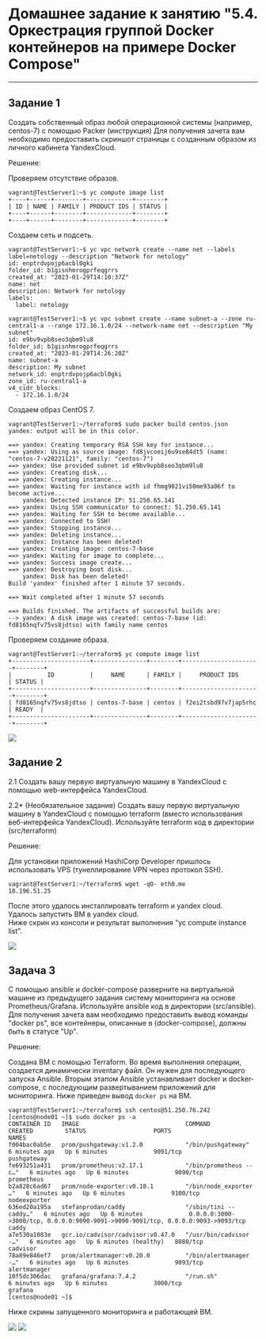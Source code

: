 # Домашнее задание к занятию "5.4. Оркестрация группой Docker контейнеров на примере Docker Compose"

---

## Задание 1

Создать собственный образ любой операционной системы (например, centos-7) с помощью Packer (инструкция)
Для получения зачета вам необходимо предоставить скриншот страницы с созданным образом из личного кабинета YandexCloud.

Решение:

Проверяем отсутствие образов. 
````
vagrant@TestServer1:~$ yc compute image list
+----+------+--------+-------------+--------+
| ID | NAME | FAMILY | PRODUCT IDS | STATUS |
+----+------+--------+-------------+--------+
+----+------+--------+-------------+--------+
````
Создаем сеть и подсеть.
````
vagrant@TestServer1:~$ yc vpc network create --name net --labels label=netology --description "Network for netology"
id: enptrdvpojp6acbl0gki
folder_id: b1gisnhmrogprfeqgrrs
created_at: "2023-01-29T14:10:37Z"
name: net
description: Network for netology
labels:
  label: netology

vagrant@TestServer1:~$ yc vpc subnet create --name subnet-a --zone ru-central1-a --range 172.16.1.0/24 --network-name net --description "My subnet"
id: e9bv9vpb8seo3qbm9lu8
folder_id: b1gisnhmrogprfeqgrrs
created_at: "2023-01-29T14:26:20Z"
name: subnet-a
description: My subnet
network_id: enptrdvpojp6acbl0gki
zone_id: ru-central1-a
v4_cidr_blocks:
  - 172.16.1.0/24
````
Создаем образ CentOS 7. 
````
vagrant@TestServer1:~/terraform$ sudo packer build centos.json 
yandex: output will be in this color.

==> yandex: Creating temporary RSA SSH key for instance...
==> yandex: Using as source image: fd8jvcoeij6u9se84dt5 (name: "centos-7-v20221121", family: "centos-7")
==> yandex: Use provided subnet id e9bv9vpb8seo3qbm9lu8
==> yandex: Creating disk...
==> yandex: Creating instance...
==> yandex: Waiting for instance with id fhmg9021vi50me93a06f to become active...
    yandex: Detected instance IP: 51.250.65.141
==> yandex: Using SSH communicator to connect: 51.250.65.141
==> yandex: Waiting for SSH to become available...
==> yandex: Connected to SSH!
==> yandex: Stopping instance...
==> yandex: Deleting instance...
    yandex: Instance has been deleted!
==> yandex: Creating image: centos-7-base
==> yandex: Waiting for image to complete...
==> yandex: Success image create...
==> yandex: Destroying boot disk...
    yandex: Disk has been deleted!
Build 'yandex' finished after 1 minute 57 seconds.

==> Wait completed after 1 minute 57 seconds

==> Builds finished. The artifacts of successful builds are:
--> yandex: A disk image was created: centos-7-base (id: fd8165nqfv75vs8jdtso) with family name centos
````
Проверяем создание образа.
````
vagrant@TestServer1:~/terraform$ yc compute image list
+----------------------+---------------+--------+----------------------+--------+
|          ID          |     NAME      | FAMILY |     PRODUCT IDS      | STATUS |
+----------------------+---------------+--------+----------------------+--------+
| fd8165nqfv75vs8jdtso | centos-7-base | centos | f2ei2tsbd97v7jap5rhc | READY  |
+----------------------+---------------+--------+----------------------+--------+
````
![](1.1.png)


## Задание 2

2.1 Создать вашу первую виртуальную машину в YandexCloud с помощью web-интерфейса YandexCloud.

2.2* (Необязательное задание)
Создать вашу первую виртуальную машину в YandexCloud с помощью terraform (вместо использования веб-интерфейса 
YandexCloud). Используйте terraform код в директории (src/terraform)

Решение:

Для установки приложений HashiCorp Developer пришлось использовать VPS (тунеллирование VPN через протокол SSH).

````
vagrant@TestServer1:~/terraform$ wget -qO- eth0.me
18.196.51.25
````
После этого удалось инсталлировать terraform и yandex cloud.  
Удалось запустить ВМ в yandex cloud.  
Ниже скрин из консоли и результат выполнения "yc compute instance list".  

![](2end.png)


## Задача 3

С помощью ansible и docker-compose разверните на виртуальной машине из предыдущего задания систему мониторинга на 
основе Prometheus/Grafana. Используйте ansible код в директории (src/ansible).  
Для получения зачета вам необходимо предоставить вывод команды "docker ps", все контейнеры, описанные в 
(docker-compose), должны быть в статусе "Up".  

Решение:

Создана ВМ с помощью Terraform. Во время выполнения операции, создается динамически inventary файл. Он нужен для 
последующего запуска Ansible. Вторым этапом Аnsible устанавливает docker и docker-compose, с последующим развертыванием
приложений для мониторинга. Ниже приведен вывод `docker ps` на ВМ.
````
vagrant@TestServer1:~/terraform$ ssh centos@51.250.76.242
[centos@node01 ~]$ sudo docker ps -a
CONTAINER ID   IMAGE                              COMMAND                  CREATED         STATUS                   PORTS                                                                              NAMES
f004bac0ab5e   prom/pushgateway:v1.2.0            "/bin/pushgateway"       6 minutes ago   Up 6 minutes             9091/tcp                                                                           pushgateway
fe693251a431   prom/prometheus:v2.17.1            "/bin/prometheus --c…"   6 minutes ago   Up 6 minutes             9090/tcp                                                                           prometheus
b2a828c6ad67   prom/node-exporter:v0.18.1         "/bin/node_exporter …"   6 minutes ago   Up 6 minutes             9100/tcp                                                                           nodeexporter
636ed20a195a   stefanprodan/caddy                 "/sbin/tini -- caddy…"   6 minutes ago   Up 6 minutes             0.0.0.0:3000->3000/tcp, 0.0.0.0:9090-9091->9090-9091/tcp, 0.0.0.0:9093->9093/tcp   caddy
a7e530a1083e   gcr.io/cadvisor/cadvisor:v0.47.0   "/usr/bin/cadvisor -…"   6 minutes ago   Up 6 minutes (healthy)   8080/tcp                                                                           cadvisor
78a89e846ef7   prom/alertmanager:v0.20.0          "/bin/alertmanager -…"   6 minutes ago   Up 6 minutes             9093/tcp                                                                           alertmanager
10f5dc306dac   grafana/grafana:7.4.2              "/run.sh"                6 minutes ago   Up 6 minutes             3000/tcp                                                                           grafana
[centos@node01 ~]$ 
````
Ниже скрины запущенного мониторинга и работающей ВМ. 

![](3end.png)
![](3_yandex_cloud.png)